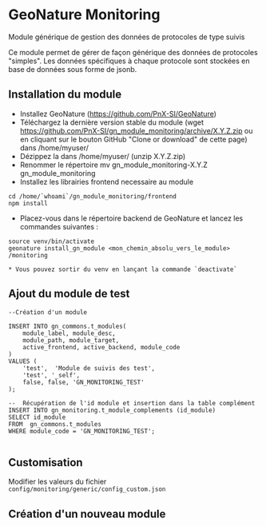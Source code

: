 
# GeoNature Monitoring


Module générique de gestion des données de protocoles de type suivis

Ce module permet de gérer de façon générique des données de protocoles "simples". Les données spécifiques à chaque protocole sont stockées en base de données sous forme de jsonb.


## Installation du module


   * Installez GeoNature (https://github.com/PnX-SI/GeoNature)
   * Téléchargez la dernière version stable du module (wget https://github.com/PnX-SI/gn_module_monitoring/archive/X.Y.Z.zip ou en cliquant sur le bouton GitHub "Clone or download" de cette page) dans /home/myuser/
   * Dézippez la dans /home/myuser/ (unzip X.Y.Z.zip)
   * Renommer le répertoire mv gn_module_monitoring-X.Y.Z gn_module_monitoring
   * Installez les librairies frontend necessaire au module
```
cd /home/`whoami`/gn_module_monitoring/frontend
npm install
```

   * Placez-vous dans le répertoire backend de GeoNature et lancez les commandes suivantes :
```
source venv/bin/activate 
geonature install_gn_module <mon_chemin_absolu_vers_le_module> /monitoring
```

    * Vous pouvez sortir du venv en lançant la commande `deactivate`


## Ajout du module de test

```
--Création d'un module

INSERT INTO gn_commons.t_modules(
    module_label, module_desc, 
    module_path, module_target,
    active_frontend, active_backend, module_code
)
VALUES (
    'test',  'Module de suivis des test', 
    'test', '_self', 
    false, false, 'GN_MONITORING_TEST'
);
 
--  Récupération de l'id module et insertion dans la table complément
INSERT INTO gn_monitoring.t_module_complements (id_module)
SELECT id_module
FROM  gn_commons.t_modules 
WHERE module_code = 'GN_MONITORING_TEST';


```

## Customisation 
Modifier les valeurs du fichier `config/monitoring/generic/config_custom.json`

## Création d'un nouveau module
